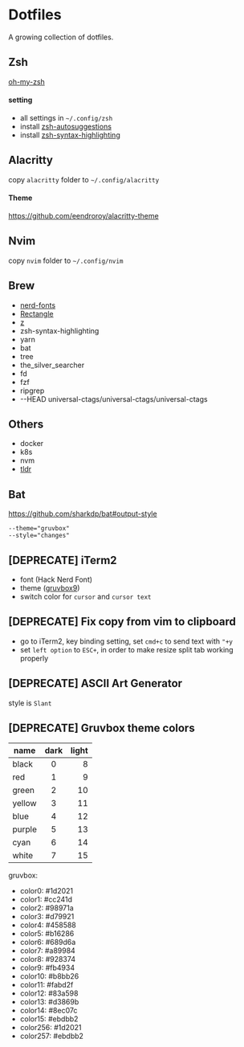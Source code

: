 # Dotfiles

A growing collection of dotfiles.

## Zsh

[oh-my-zsh](https://github.com/ohmyzsh/ohmyzsh)

#### setting

- all settings in `~/.config/zsh`
- install [zsh-autosuggestions](https://github.com/zsh-users/zsh-autosuggestions)
- install [zsh-syntax-highlighting](https://github.com/zsh-users/zsh-syntax-highlighting)

## Alacritty

copy `alacritty` folder to `~/.config/alacritty`

#### Theme

https://github.com/eendroroy/alacritty-theme

## Nvim

copy `nvim` folder to `~/.config/nvim`

## Brew

- [nerd-fonts](https://github.com/ryanoasis/nerd-fonts#option-4-homebrew-fonts)
- [Rectangle](https://github.com/rxhanson/Rectangle)
- [z](https://github.com/rupa/z)
- zsh-syntax-highlighting
- yarn
- bat
- tree
- the_silver_searcher
- fd
- fzf
- ripgrep
- --HEAD universal-ctags/universal-ctags/universal-ctags

## Others

- docker
- k8s
- nvm
- [tldr](https://github.com/tldr-pages/tldr)

## Bat

https://github.com/sharkdp/bat#output-style

```
--theme="gruvbox"
--style="changes"
```

## [DEPRECATE] iTerm2

- font (Hack Nerd Font)
- theme ([gruvbox9](https://github.com/herrbischoff/iterm2-gruvbox))
- switch color for `cursor` and `cursor text`

## [DEPRECATE] Fix copy from vim to clipboard

- go to iTerm2, key binding setting, set `cmd+c` to send text with `"+y`
- set `left option` to `ESC+`, in order to make resize split tab working properly

## [DEPRECATE] ASCII Art Generator

style is `Slant`

## [DEPRECATE] Gruvbox theme colors

| name   | dark | light |
| ------ | :--: | ----: |
| black  |  0   |     8 |
| red    |  1   |     9 |
| green  |  2   |    10 |
| yellow |  3   |    11 |
| blue   |  4   |    12 |
| purple |  5   |    13 |
| cyan   |  6   |    14 |
| white  |  7   |    15 |

gruvbox:

- color0: #1d2021
- color1: #cc241d
- color2: #98971a
- color3: #d79921
- color4: #458588
- color5: #b16286
- color6: #689d6a
- color7: #a89984
- color8: #928374
- color9: #fb4934
- color10: #b8bb26
- color11: #fabd2f
- color12: #83a598
- color13: #d3869b
- color14: #8ec07c
- color15: #ebdbb2
- color256: #1d2021
- color257: #ebdbb2
